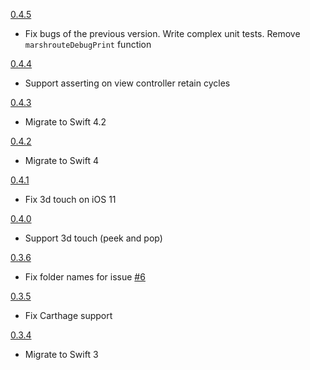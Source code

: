 [0.4.5](https://github.com/avito-tech/Marshroute/releases/tag/0.4.5)
- Fix bugs of the previous version. Write complex unit tests. Remove `marshrouteDebugPrint` function

[0.4.4](https://github.com/avito-tech/Marshroute/releases/tag/0.4.4)
- Support asserting on view controller retain cycles

[0.4.3](https://github.com/avito-tech/Marshroute/releases/tag/0.4.3)
- Migrate to Swift 4.2

[0.4.2](https://github.com/avito-tech/Marshroute/releases/tag/0.4.2)
- Migrate to Swift 4

[0.4.1](https://github.com/avito-tech/Marshroute/releases/tag/0.4.1)
- Fix 3d touch on iOS 11

[0.4.0](https://github.com/avito-tech/Marshroute/releases/tag/0.4.0)
- Support 3d touch (peek and pop)

[0.3.6](https://github.com/avito-tech/Marshroute/releases/tag/0.3.6)
- Fix folder names for issue [#6](https://github.com/avito-tech/Marshroute/issues/6)

[0.3.5](https://github.com/avito-tech/Marshroute/releases/tag/0.3.5)
- Fix Carthage support

[0.3.4](https://github.com/avito-tech/Marshroute/releases/tag/0.3.4)
- Migrate to Swift 3